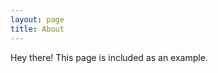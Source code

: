 ```yaml
---
layout: page
title: About
---
```


<p class="message">
  Hey there! This page is included as an example.
</p>



